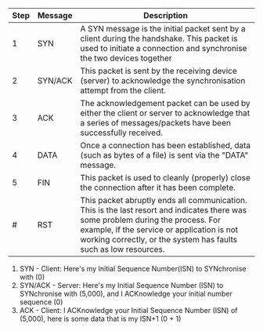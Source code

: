 | Step   | Message | Description |
| ------------- | ------------- | ------------- |
| 1  | SYN  | A SYN message is the initial packet sent by a client during the handshake. This packet is used to initiate a connection and synchronise the two devices together |
| 2  | SYN/ACK  | This packet is sent by the receiving device (server) to acknowledge the synchronisation attempt from the client. |
| 3  | ACK  | The acknowledgement packet can be used by either the client or server to acknowledge that a series of messages/packets have been successfully received. |
| 4  | DATA  | Once a connection has been established, data (such as bytes of a file) is sent via the "DATA" message. |
| 5  | FIN  | This packet is used to cleanly (properly) close the connection after it has been complete. |
| #  | RST  | This packet abruptly ends all communication. This is the last resort and indicates there was some problem during the process. For example, if the service or application is not working correctly, or the system has faults such as low resources.  |


 1.   SYN - Client: Here's my Initial Sequence Number(ISN) to SYNchronise with (0)
 2.  SYN/ACK - Server: Here's my Initial Sequence Number (ISN) to SYNchronise with (5,000), and I ACKnowledge your initial number sequence (0)
 3. ACK - Client: I ACKnowledge your Initial Sequence Number (ISN) of (5,000), here is some data that is my ISN+1 (0 + 1)
